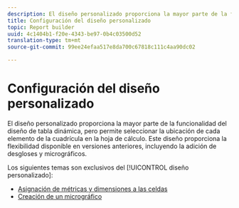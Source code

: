 ```yaml
---
description: El diseño personalizado proporciona la mayor parte de la funcionalidad del diseño de tabla dinámica, pero permite seleccionar la ubicación de cada elemento de la cuadrícula en la hoja de cálculo. Este diseño proporciona la flexibilidad disponible en versiones anteriores, incluyendo la adición de desgloses y micrográficos.
title: Configuración del diseño personalizado
topic: Report builder
uuid: 4c1404b1-f20e-4343-be97-0b4c03500d52
translation-type: tm+mt
source-git-commit: 99ee24efaa517e8da700c67818c111c4aa90dc02

---
```



# Configuración del diseño personalizado

El diseño personalizado proporciona la mayor parte de la funcionalidad del diseño de tabla dinámica, pero permite seleccionar la ubicación de cada elemento de la cuadrícula en la hoja de cálculo. Este diseño proporciona la flexibilidad disponible en versiones anteriores, incluyendo la adición de desgloses y micrográficos.

Los siguientes temas son exclusivos del [!UICONTROL diseño personalizado]:

* [Asignación de métricas y dimensiones a las celdas](/help/analyze/report-builder/layout/map-metrics-and-dimensions-to-cells.md)
* [Creación de un micrográfico](/help/analyze/report-builder/layout/t-create-a-microchart.md)
